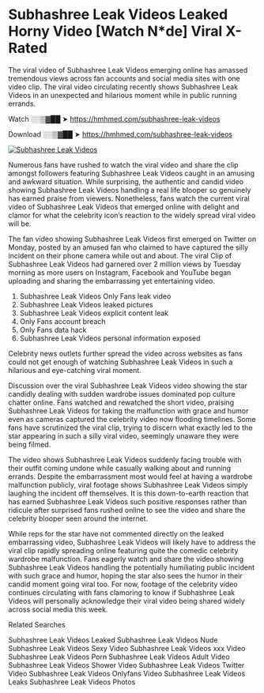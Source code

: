 ﻿# Subhashree Leak Videos Leaked Horny Video [Watch N*de] Viral X-Rated

The viral video of ﻿Subhashree Leak Videos emerging online has amassed tremendous views across fan accounts and social media sites with one video clip. The viral video circulating recently shows ﻿Subhashree Leak Videos in an unexpected and hilarious moment while in public running errands. 

Watch ░░▒▓██ ➤ https://hmhmed.com/subhashree-leak-videos

Download ░░▒▓██ ➤ https://hmhmed.com/subhashree-leak-videos

[![Subhashree Leak Videos](https://i.imgur.com/dJHk4Zq.gif)](https://hmhmed.com/subhashree-leak-videos)

Numerous fans have rushed to watch the viral video and share the clip amongst followers featuring ﻿Subhashree Leak Videos caught in an amusing and awkward situation. While surprising, the authentic and candid video showing ﻿Subhashree Leak Videos handling a real life blooper so genuinely has earned praise from viewers. Nonetheless, fans watch the current viral video of ﻿Subhashree Leak Videos that emerged online with delight and clamor for what the celebrity icon’s reaction to the widely spread viral video will be.

The fan video showing ﻿Subhashree Leak Videos first emerged on Twitter on Monday, posted by an amused fan who claimed to have captured the silly incident on their phone camera while out and about. The viral Clip of ﻿Subhashree Leak Videos had garnered over 2 million views by Tuesday morning as more users on Instagram, Facebook and YouTube began uploading and sharing the embarrassing yet entertaining video. 

1. ﻿Subhashree Leak Videos Only Fans leak video
2. ﻿Subhashree Leak Videos leaked pictures
3. ﻿Subhashree Leak Videos explicit content leak
4. Only Fans account breach
5. Only Fans data hack
6. ﻿Subhashree Leak Videos personal information exposed

Celebrity news outlets further spread the video across websites as fans could not get enough of watching ﻿Subhashree Leak Videos in such a hilarious and eye-catching viral moment. 

Discussion over the viral ﻿Subhashree Leak Videos video showing the star candidly dealing with sudden wardrobe issues dominated pop culture chatter online. Fans watched and rewatched the short video, praising ﻿Subhashree Leak Videos for taking the malfunction with grace and humor even as cameras captured the celebrity video now flooding timelines. Some fans have scrutinized the viral clip, trying to discern what exactly led to the star appearing in such a silly viral video, seemingly unaware they were being filmed.

The video shows ﻿Subhashree Leak Videos suddenly facing trouble with their outfit coming undone while casually walking about and running errands. Despite the embarrassment most would feel at having a wardrobe malfunction publicly, viral footage shows ﻿Subhashree Leak Videos simply laughing the incident off themselves. It is this down-to-earth reaction that has earned ﻿Subhashree Leak Videos such positive responses rather than ridicule after surprised fans rushed online to see the video and share the celebrity blooper seen around the internet.  

While reps for the star have not commented directly on the leaked embarrassing video, ﻿Subhashree Leak Videos will likely have to address the viral clip rapidly spreading online featuring quite the comedic celebrity wardrobe malfunction. Fans eagerly watch and share the video showing ﻿Subhashree Leak Videos handling the potentially humiliating public incident with such grace and humor, hoping the star also sees the humor in their candid moment going viral too. For now, footage of the celebrity video continues circulating with fans clamoring to know if ﻿Subhashree Leak Videos will personally acknowledge their viral video being shared widely across social media this week.

Related Searches

﻿Subhashree Leak Videos Leaked
﻿Subhashree Leak Videos Nude
﻿Subhashree Leak Videos Sexy Video
﻿Subhashree Leak Videos xxx Video
﻿Subhashree Leak Videos Porn
﻿Subhashree Leak Videos Adult Video
﻿Subhashree Leak Videos Shower Video
﻿Subhashree Leak Videos Twitter Video
﻿Subhashree Leak Videos Onlyfans Video
﻿Subhashree Leak Videos Leaks
﻿Subhashree Leak Videos Photos
